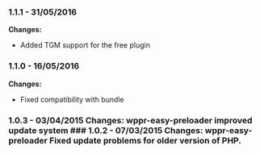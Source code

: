 
### 1.1.1 - 31/05/2016
**Changes:** 
- Added TGM support for the free plugin

### 1.1.0 - 16/05/2016
**Changes:** 
- Fixed compatibility with bundle
 ### 1.0.3 - 03/04/2015 Changes: wppr-easy-preloader improved update system ### 1.0.2 - 07/03/2015 Changes: wppr-easy-preloader Fixed update problems for older version of PHP.
